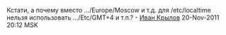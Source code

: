 Кстати, а почему вместо .../Europe/Moscow и т.д. для /etc/localtime
нельзя использовать .../Etc/GMT+4 и т.п.? - [Иван
Крылов](User:AITap "wikilink") 20-Nov-2011 20:12 MSK
